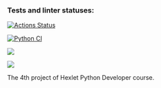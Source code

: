 ### Tests and linter statuses:
[![Actions Status](https://github.com/ruslanakhmett/python-project-lvl4/workflows/hexlet-check/badge.svg)](https://github.com/ruslanakhmett/python-project-lvl4/actions)

[![Python CI](https://github.com/ruslanakhmett/python-project-lvl4/actions/workflows/pyci.yml/badge.svg)](https://github.com/ruslanakhmett/python-project-lvl4/actions/workflows/pyci.yml)

<a href="https://codeclimate.com/github/ruslanakhmett/python-project-lvl4/maintainability"><img src="https://api.codeclimate.com/v1/badges/b9a7a2ef4347f4624a3e/maintainability" /></a>

<a href="https://codeclimate.com/github/ruslanakhmett/python-project-lvl4/test_coverage"><img src="https://api.codeclimate.com/v1/badges/b9a7a2ef4347f4624a3e/test_coverage" /></a>

The 4th project of Hexlet Python Developer course.